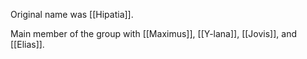 Original name was [[Hipatia]].

Main member of the group with [[Maximus]], [[Y-lana]], [[Jovis]], and [[Elias]].